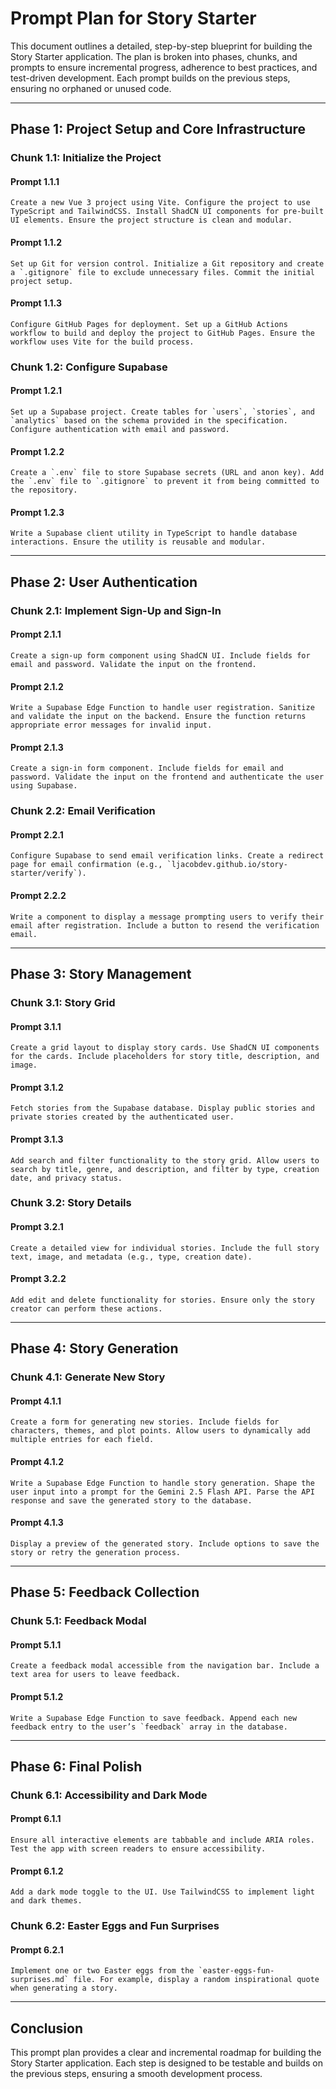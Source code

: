 # Prompt Plan for Story Starter

This document outlines a detailed, step-by-step blueprint for building the Story Starter application. The plan is broken into phases, chunks, and prompts to ensure incremental progress, adherence to best practices, and test-driven development. Each prompt builds on the previous steps, ensuring no orphaned or unused code.

---

## Phase 1: Project Setup and Core Infrastructure

### Chunk 1.1: Initialize the Project

#### Prompt 1.1.1
```text
Create a new Vue 3 project using Vite. Configure the project to use TypeScript and TailwindCSS. Install ShadCN UI components for pre-built UI elements. Ensure the project structure is clean and modular.
```

#### Prompt 1.1.2
```text
Set up Git for version control. Initialize a Git repository and create a `.gitignore` file to exclude unnecessary files. Commit the initial project setup.
```

#### Prompt 1.1.3
```text
Configure GitHub Pages for deployment. Set up a GitHub Actions workflow to build and deploy the project to GitHub Pages. Ensure the workflow uses Vite for the build process.
```

### Chunk 1.2: Configure Supabase

#### Prompt 1.2.1
```text
Set up a Supabase project. Create tables for `users`, `stories`, and `analytics` based on the schema provided in the specification. Configure authentication with email and password.
```

#### Prompt 1.2.2
```text
Create a `.env` file to store Supabase secrets (URL and anon key). Add the `.env` file to `.gitignore` to prevent it from being committed to the repository.
```

#### Prompt 1.2.3
```text
Write a Supabase client utility in TypeScript to handle database interactions. Ensure the utility is reusable and modular.
```

---

## Phase 2: User Authentication

### Chunk 2.1: Implement Sign-Up and Sign-In

#### Prompt 2.1.1
```text
Create a sign-up form component using ShadCN UI. Include fields for email and password. Validate the input on the frontend.
```

#### Prompt 2.1.2
```text
Write a Supabase Edge Function to handle user registration. Sanitize and validate the input on the backend. Ensure the function returns appropriate error messages for invalid input.
```

#### Prompt 2.1.3
```text
Create a sign-in form component. Include fields for email and password. Validate the input on the frontend and authenticate the user using Supabase.
```

### Chunk 2.2: Email Verification

#### Prompt 2.2.1
```text
Configure Supabase to send email verification links. Create a redirect page for email confirmation (e.g., `ljacobdev.github.io/story-starter/verify`).
```

#### Prompt 2.2.2
```text
Write a component to display a message prompting users to verify their email after registration. Include a button to resend the verification email.
```

---

## Phase 3: Story Management

### Chunk 3.1: Story Grid

#### Prompt 3.1.1
```text
Create a grid layout to display story cards. Use ShadCN UI components for the cards. Include placeholders for story title, description, and image.
```

#### Prompt 3.1.2
```text
Fetch stories from the Supabase database. Display public stories and private stories created by the authenticated user.
```

#### Prompt 3.1.3
```text
Add search and filter functionality to the story grid. Allow users to search by title, genre, and description, and filter by type, creation date, and privacy status.
```

### Chunk 3.2: Story Details

#### Prompt 3.2.1
```text
Create a detailed view for individual stories. Include the full story text, image, and metadata (e.g., type, creation date).
```

#### Prompt 3.2.2
```text
Add edit and delete functionality for stories. Ensure only the story creator can perform these actions.
```

---

## Phase 4: Story Generation

### Chunk 4.1: Generate New Story

#### Prompt 4.1.1
```text
Create a form for generating new stories. Include fields for characters, themes, and plot points. Allow users to dynamically add multiple entries for each field.
```

#### Prompt 4.1.2
```text
Write a Supabase Edge Function to handle story generation. Shape the user input into a prompt for the Gemini 2.5 Flash API. Parse the API response and save the generated story to the database.
```

#### Prompt 4.1.3
```text
Display a preview of the generated story. Include options to save the story or retry the generation process.
```

---

## Phase 5: Feedback Collection

### Chunk 5.1: Feedback Modal

#### Prompt 5.1.1
```text
Create a feedback modal accessible from the navigation bar. Include a text area for users to leave feedback.
```

#### Prompt 5.1.2
```text
Write a Supabase Edge Function to save feedback. Append each new feedback entry to the user’s `feedback` array in the database.
```

---

## Phase 6: Final Polish

### Chunk 6.1: Accessibility and Dark Mode

#### Prompt 6.1.1
```text
Ensure all interactive elements are tabbable and include ARIA roles. Test the app with screen readers to ensure accessibility.
```

#### Prompt 6.1.2
```text
Add a dark mode toggle to the UI. Use TailwindCSS to implement light and dark themes.
```

### Chunk 6.2: Easter Eggs and Fun Surprises

#### Prompt 6.2.1
```text
Implement one or two Easter eggs from the `easter-eggs-fun-surprises.md` file. For example, display a random inspirational quote when generating a story.
```

---

## Conclusion
This prompt plan provides a clear and incremental roadmap for building the Story Starter application. Each step is designed to be testable and builds on the previous steps, ensuring a smooth development process.
